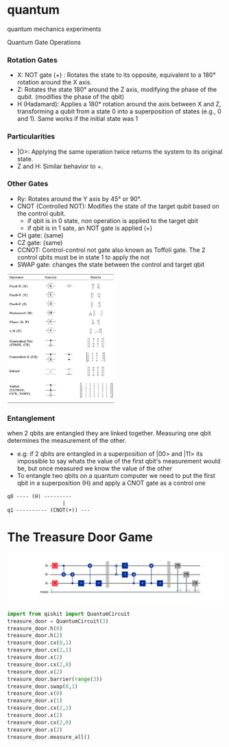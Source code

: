 # quantum
quantum mechanics experiments



Quantum Gate Operations

### Rotation Gates

- X: NOT gate (\+) : Rotates the state to its opposite, equivalent to a 180° rotation around the X axis.
- Z: Rotates the state 180° around the Z axis, modifying the phase of the qubit. (modifies the phase of the qbit)
- H (Hadamard): Applies a 180° rotation around the axis between X and Z, transforming a qubit from a state 0 into
  a superposition of states (e.g., 0 and 1).  Same works if the initial state was 1

### Particularities

- |O>: Applying the same operation twice returns the system to its original state.
- Z and H: Similar behavior to +.

### Other Gates

- Ry: Rotates around the Y axis by 45° or 90°.
- CNOT (Controlled NOT): Modifies the state of the target qubit based on the control qubit.
  - if qbit is in 0 state, non operation is applied to the target qbit
  - if qbit is in 1 sate, an NOT gate is applied (+)
- CH gate: (same)
- CZ gate: (same)
- CCNOT: Control-control not gate also known as Toffoli gate. The 2 control qbits must be in state 1 to apply the not
- SWAP gate: changes the state between the control and target qbit

<img src="img/Quantum_Logic_Gates.png" alt="Quantum Logic Gates" width="250" height="300" />


### Entanglement 
when 2 qbits are entangled they are linked together. Measuring one qbit determines the measurement of the other.
- e.g: if 2 qbits are entangled in a superposition of |00> and |11> its impossible to say whats the value of the first qbit's
measurement would be, but once measured we know the value of the other 
- To entangle two qbits on a quantum computer we need to put the first qbit in a superposition (H) and apply a CNOT gate as
a control one

```text
q0 ---- (H) ---------
                  |
q1 ---------- (CNOT(+)) ---
```


# The Treasure Door Game

![](img/treasure_door.png)

```python
import from qiskit import QuantumCircuit
treasure_door = QuantumCircuit(3)
treasure_door.h(0)
treasure_door.h(2)
treasure_door.cx(0,1)
treasure_door.cx(2,1)
treasure_door.x(2)
treasure_door.cx(2,0)
treasure_door.x(2)
treasure_door.barrier(range(3))
treasure_door.swap(0,1)
treasure_door.x(0)
treasure_door.x(1)
treasure_door.cx(2,1)
treasure_door.x(2)
treasure_door.cx(2,0)
treasure_door.x(2)
treasure_door.measure_all()
```